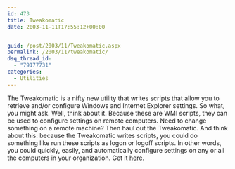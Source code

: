 ```yaml
---
id: 473
title: Tweakomatic
date: 2003-11-11T17:55:12+00:00


guid: /post/2003/11/Tweakomatic.aspx
permalink: /2003/11/tweakomatic/
dsq_thread_id:
  - "79177731"
categories:
  - Utilities
---
```

<body xmlns="http://www.w3.org/1999/xhtml">
    <div class="Section1">
        <p>
            The Tweakomatic is a nifty new utility that writes scripts that allow you to retrieve
            and/or configure Windows and Internet Explorer settings. So what, you might ask. Well,
            think about it. Because these are WMI scripts, they can be used to configure settings
            on remote computers. Need to change something on a remote machine? Then haul out the
            Tweakomatic. And think about this: because the Tweakomatic writes scripts, you could
            do something like run these scripts as logon or logoff scripts. In other words, you
            could quickly, easily, and automatically configure settings on any or all the computers
            in your organization. Get it <a href="http://www.microsoft.com/downloads/details.aspx?familyid=bd328d1e-6c01-4447-bd7c-c09646d722c8&amp;displaylang=en">here</a>.
        </p>
    </div>
</body>